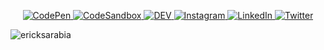 <!--
**ecksarabia/ecksarabia** is a ✨ _special_ ✨ repository because its `README.md` (this file) appears on your GitHub profile.

Here are some ideas to get you started:

- 🔭 I’m currently working on ...
- 🌱 I’m currently learning ...
- 👯 I’m looking to collaborate on ...
- 🤔 I’m looking for help with ...
- 💬 Ask me about ...
- 📫 How to reach me: ...
- 😄 Pronouns: ...
- ⚡ Fun fact: ...
-->

<p align="center">
    <a href="https://codepen.io/ericksarabia" target="_blank">
        <img src="https://img.shields.io/static/v1?label&message=codepen&color=595959&logo=CodePen&logoColor=fff&style=for-the-badge" alt="CodePen">
    </a>
    <a href="https://codesandbox.io/u/ericksarabia" target="_blank">
        <img src="https://img.shields.io/static/v1?label&message=codesandbox&color=595959&logo=CodeSandbox&logoColor=fff&style=for-the-badge" alt="CodeSandbox">
    </a>
    <a href="https://dev.to/ericksarabia" target="_blank">
        <img src="https://img.shields.io/static/v1?label&message=dev.to&color=595959&logo=dev.to&logoColor=fff&style=for-the-badge" alt="DEV">
    </a>
    <a href="https://www.instagram.com/ecksarabia/" target="_blank">
        <img src="https://img.shields.io/static/v1?label&message=instagram&color=595959&logo=Instagram&logoColor=fff&style=for-the-badge" alt="Instagram">
    </a>
    <a href="https://www.linkedin.com/in/ericksarabia" target="_blank">
        <img src="https://img.shields.io/static/v1?label&message=linkedIn&color=595959&logo=LinkedIn&logoColor=fff&style=for-the-badge" alt="LinkedIn">
    </a>
    <a href="https://twitter.com/ecksarabia" target="_blank">
        <img src="https://img.shields.io/static/v1?label&message=twitter&color=595959&logo=Twitter&logoColor=fff&style=for-the-badge" alt="Twitter">
    </a>
</p>

![ericksarabia](https://www.ericksarabia.dev/images/slogan.jpg)
